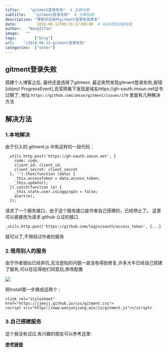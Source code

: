 ```yaml
---
title:     "gitment登录失败"  # 文章标题
subtitle:    "gitment登录失败"  # 文章标题
description: "博客评论插件gitment登录失败修复"
date:         2018-06-12T09:31:57+08:00  # 自动添加日期信息
author:   "WangZiTao"
image:   ""
tags:        ["blog"]
url:    "/2018-06-12-gitment登录失败"
categories:  ["other"]
---
```

## gitment登录失败
搭建个人博客之后, 最终还是选择了gitment. 最近突然发现gitment登录失败,报错 [object ProgressEvent],去官网看下发现是域名https://gh-oauth.imsun.net证书过期了,
地址:`https://github.com/imsun/gitment/issues/170`
里面有几种解决方法
## 解决方法
### 1.本地解决
由于引入的 gitment.js 中有这样的一段代码：
  ```
   _utils.http.post('https://gh-oauth.imsun.net', {
      code: code,
      client_id: client_id,
      client_secret: client_secret
    }, '').then(function (data) {
      _this.accessToken = data.access_token;
      _this.update();
    }).catch(function (e) {
      _this.state.user.isLoggingIn = false;
      alert(e);
    });

  ```
请求了一个服务接口，由于这个服务接口是作者自己搭建的，已经停止了。
这里可以直接改为请求 github 认证的接口
 ```
 _utils.http.post('https://github.com/login/oauth/access_token', {...}
 ```
就可以了,不用经过作者的服务

### 2.借用别人的服务
由于作者貌似已经弃坑,无法登陆的问题一直没有得到修复,许多大牛已经自己搭建了服务,可以在征得他们同意后,修改配置

![](
https://wangzitao-blog.oss-cn-hangzhou.aliyuncs.com/18/06/001.png)

把Install那一步换成这两个：
   ```
   <link rel="stylesheet" href="https://jjeejj.github.io/css/gitment.css">
   <script src="https://www.wenjunjiang.win/js/gitment.js"></script>
   ```
### 3.自己搭建服务

这个我没有试过,有兴趣的朋友可以参考这里:

  **[参考链接](https://smalbox.club/2018/10/24/an-zhuang-gitment-ji-chang-jian-wen-ti-jie-jue/)**
